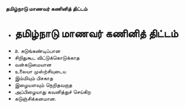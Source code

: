 **தமிழ்நாடு மாணவர் கணினித் திட்டம்**
- # தமிழ்நாடு மாணவர் கணினித் திட்டம்
- a. கடுங்கண்டிப்பான
- சிறிதுகூட விட்டுக்கொடுக்காத
- வன்கடுமையான
- உலையா முஸ்ற்சியுடைய
- இம்மியும் பிசகாத
- இழையளவும் நெறிதவறாத
- அப்பிழையாது கவனித்துச் செய்கிற
- கடுஞ்சிக்கனமான.

